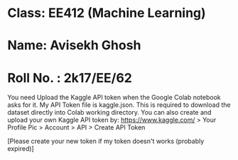 # Class: EE412 (Machine Learning)
# Name: Avisekh Ghosh
# Roll No. : 2k17/EE/62


You need Upload the Kaggle API token when the Google Colab notebook asks for it.
My API Token file is kaggle.json.
This is required to download the dataset directly into Colab working directory.
You can also create and upload your own Kaggle API token by: https://www.kaggle.com/ > Your Profile Pic > Account > API > Create API Token

[Please create your new token if my token doesn't works (probably expired)]
